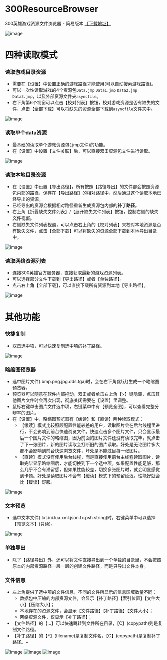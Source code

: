 # 300ResourceBrowser
300英雄游戏资源文件浏览器 - 简易版本  [【下载地址】](https://github.com/Anran-233/300ResourceBrowser/releases)

![image](https://user-images.githubusercontent.com/111073265/184269582-218639e9-a187-4ad6-9560-533bd27ad3fc.png)

# 四种读取模式

### 读取游戏目录资源 
- 需要在【设置】中设置正确的游戏路径才能使用(可以自动搜索游戏路径)。
- 可以一次性读取游戏的4个资源包`Data.jmp` `Data1.jmp` `Data2.jmp` `Data3.jmp`，以及外部资源文件夹`asyncfile`。
- 右下角第6个视窗可以点击【校对列表】按钮，校对游戏资源是否有缺失的文件，点击【全部下载】可以将缺失的资源全部下载到`asyncfile`文件夹中。

![image](https://user-images.githubusercontent.com/111073265/184270344-9310d222-c7e8-4544-8e66-817fa97acf18.png) 

### 读取单个data资源
- 最基础的读取单个游戏资源包(.jmp文件)的功能。
- 在【设置】中设置【文件关联】后，可以直接双击资源包文件进行读取。

![image](https://user-images.githubusercontent.com/111073265/184271559-a62cfca9-198f-407e-a1f1-5321894c15a3.png)

### 读取本地目录资源
- 在【设置】中设置【导出路径】，所有按照【路径导出】的文件都会按照资源包内部的路径，保存在【导出路径】的相对路径中，然后通过这个读取本地已经导出的资源。
- 已经导出的资源会根据相对路径重新生成资源包内部的**补丁路径**。
- 右上角【折叠缺失文件列表】/【展开缺失文件列表】按钮，控制右侧的缺失文件视窗。
- 右侧缺失文件列表视窗，可以点击右上角的【校对列表】来校对本地资源是否有缺失文件，点击【全部下载】可以将缺失的资源全部下载到本地导出目录中。

![image](https://user-images.githubusercontent.com/111073265/184272375-e0b584e8-5b8e-404b-9297-6eddc995a366.png)

### 读取网络资源列表
- 连接300英雄官方服务器，直接获取最新的游戏资源列表。
- 可以选择部分文件下载到【导出路径】或者【单独路径】。
- 点击右上角【全部下载】，可以直接下载所有资源到本地【导出路径】。

![image](https://user-images.githubusercontent.com/111073265/184272795-b4175557-26ea-40b6-920e-757554fa55c1.png)

# 其他功能

### 快捷复制
- 双击选中项，可以快速复制选中项的补丁路径。

![image](https://user-images.githubusercontent.com/111073265/184276499-764b145d-410e-495e-b8ec-7210a06653a6.png)

### 略缩图预览器
- 选中图片文件(.bmp.png.jpg.dds.tga)时，会在右下角(默认)生成一个略缩图预览器。
- 预览器可以随意在软件内部拖动，双击或者单击右上角【×】键隐藏，点击其他图片文件时会再次出现，彻底关闭需要在【设置】里调整。
- 鼠标右键单击图片文件选中项，右键菜单中有【预览全图】，可以查看完整分辨率的图片。
- 在【设置】中，略缩图预览器有【缓读】和【直读】两种读取模式：
  - 【缓读】模式比较照顾配置性能较差的用户，读取图片会在后台线程里进行，不会影响到前台快速浏览文件。快速点击多个图片文件，只会显示最后一个图片文件的略缩图，因为前面的图片文件还没有读取完毕，就点击了下一张图片，新的图片读取会打断旧的图片读取。好处是无论图片多大都不会影响到前台快速浏览文件，坏处是不能过目每一张图片。
  - 【直读】模式没有使用后台线程，而是直接使用前台主线程读取图片，读取完毕显示略缩图后，才能切换到下一个选中项。如果配置性能足够，那么几乎不会有滞留感，但如果性能较差，切换多张图片时，就会明显感觉到卡顿。好处是读取图片不会有【缓读】模式下的预留延迟，性能好就会比【缓读】舒服。

![image](https://user-images.githubusercontent.com/111073265/184273007-579f4f53-e3b4-445e-aa70-34671eb09dbb.png)

### 文本预览
- 选中文本文件(.txt.ini.lua.xml.json.fx.psh.string)时，右键菜单中可以选择【预览文本】(只读)。

![image](https://user-images.githubusercontent.com/111073265/184275096-60397b05-d1e6-4bc7-a25b-0c4ae9400920.png)

### 单独导出
- 除了【路径导出】外，还可以将文件直接导出到一个单独的目录里，不会按照原本的内部资源路径一层一层的创建文件路径，而是只导出文件本身。

### 文件信息
- 左上角提供了选中项的文件信息，不同的文件所显示的信息区域数量不同：
  - 数据包中压缩的内部资源文件，会显示【补丁路径】【索引位置】【文件大小】【压缩大小】；
  - 本地存在的资源文件，会显示【文件路径】【补丁路径】【文件大小】；
  - 网络资源文件，仅显示【补丁路径】；
- 【文件路径】的【…】可以快速跳转到文件所在目录，【C】(copypath)则是复制文件路径。
- 【补丁路径】的【F】(filename)是复制文件名，【C】(copypath)是复制补丁路径。+

![image](https://user-images.githubusercontent.com/111073265/184276026-5816e769-509b-4fe1-9ddb-2d94759e185d.png)
![image](https://user-images.githubusercontent.com/111073265/184276115-1f4f827e-6ccb-40e2-a96e-e1bd64d4439b.png)
![image](https://user-images.githubusercontent.com/111073265/184276174-2d25bcb8-5c7c-4767-b945-6905b395f81f.png)

